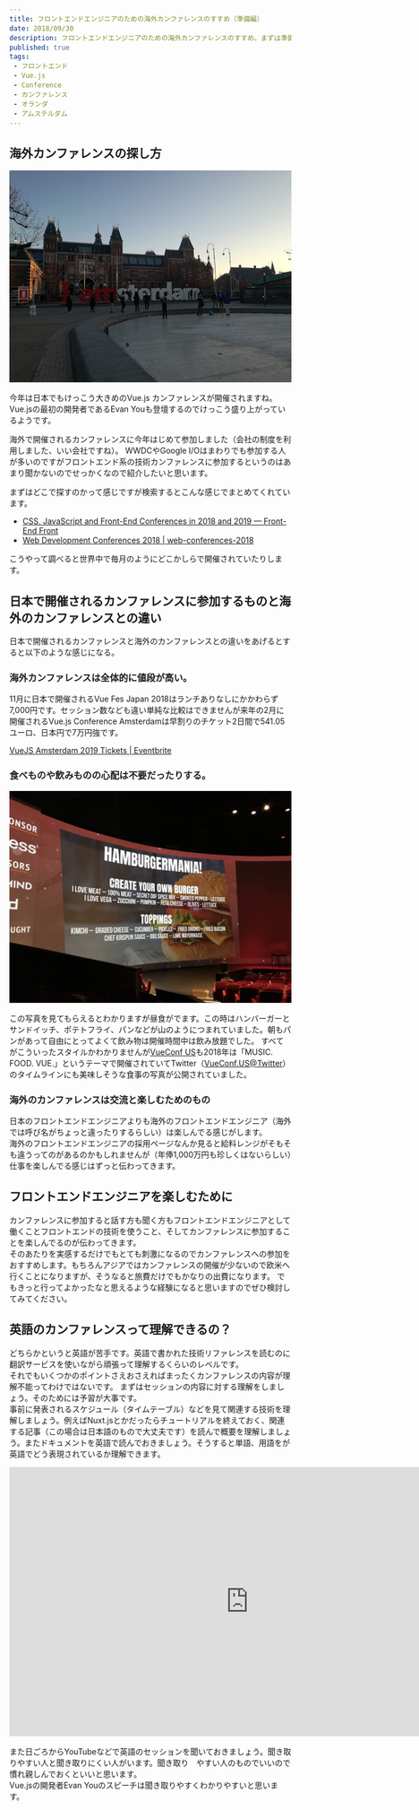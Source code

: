 ```yaml
---
title: フロントエンドエンジニアのための海外カンファレンスのすすめ（準備編）
date: 2018/09/30
description: フロントエンドエンジニアのための海外カンファレンスのすすめ。まずは準備段階で何をしないといけないのか。
published: true
tags: 
 - フロントエンド
 - Vue.js 
 - Conference
 - カンファレンス
 - オランダ
 - アムステルダム
---
```


## 海外カンファレンスの探し方

![I amsterdam](/images/photos/IMG_20180214_083825.jpg "I amsterdam")

今年は日本でもけっこう大きめのVue.js カンファレンスが開催されますね。  
Vue.jsの最初の開発者であるEvan Youも登壇するのでけっこう盛り上がっているようです。

海外で開催されるカンファレンスに今年はじめて参加しました（会社の制度を利用しました、いい会社ですね）。
WWDCやGoogle I/Oはまわりでも参加する人が多いのですがフロントエンド系の技術カンファレンスに参加するというのはあまり聞かないのでせっかくなので紹介したいと思います。

まずはどこで探すのかって感じですが検索するとこんな感じでまとめてくれています。

* [CSS, JavaScript and Front-End Conferences in 2018 and 2019 — Front-End Front](https://frontendfront.com/conferences/)
* [Web Development Conferences 2018 | web-conferences-2018](https://asciidisco.github.io/web-conferences-2018/)

こうやって調べると世界中で毎月のようにどこかしらで開催されていたりします。

<!-- more -->

## 日本で開催されるカンファレンスに参加するものと海外のカンファレンスとの違い

日本で開催されるカンファレンスと海外のカンファレンスとの違いをあげるとすると以下のような感じになる。

### 海外カンファレンスは全体的に値段が高い。

11月に日本で開催されるVue Fes Japan 2018はランチありなしにかかわらず7,000円です。セッション数なども違い単純な比較はできませんが来年の2月に開催されるVue.js Conference Amsterdamは早割りのチケット2日間で541.05ユーロ、日本円で7万円強です。 

[VueJS Amsterdam 2019 Tickets | Eventbrite](https://www.eventbrite.co.uk/e/vuejs-amsterdam-2019-tickets-45193495963#tickets)

### 食べものや飲みものの心配は不要だったりする。

![HAMBURGERMANIA!](/images/photos/IMG_1235.JPG　 "HAMBURGERMANIA!")

この写真を見てもらえるとわかりますが昼食がでます。この時はハンバーガーとサンドイッチ、ポテトフライ、パンなどが山のようにつまれていました。朝もパンがあって自由にとってよくて飲み物は開催時間中は飲み放題でした。
すべてがこういったスタイルかわかりませんが[VueConf US](http://us.vuejs.org/)も2018年は「MUSIC. FOOD. VUE.」というテーマで開催されていてTwitter（[VueConf.US@Twitter](https://twitter.com/vueconfus)）のタイムラインにも美味しそうな食事の写真が公開されていました。

### 海外のカンファレンスは交流と楽しむためのもの

日本のフロントエンドエンジニアよりも海外のフロントエンドエンジニア（海外では呼び名がちょっと違ったりするらしい）は楽しんでる感じがします。  
海外のフロントエンドエンジニアの採用ページなんか見ると給料レンジがそもそも違うってのがあるのかもしれませんが（年俸1,000万円も珍しくはないらしい）仕事を楽しんでる感じはずっと伝わってきます。

## フロントエンドエンジニアを楽しむために

カンファレンスに参加すると話す方も聞く方もフロントエンドエンジニアとして働くことフロントエンドの技術を使うこと、そしてカンファレンスに参加することを楽しんでるのが伝わってきます。  
そのあたりを実感するだけでもとても刺激になるのでカンファレンスへの参加をおすすめします。もちろんアジアではカンファレンスの開催が少ないので欧米へ行くことになりますが、そうなると旅費だけでもかなりの出費になります。
でもきっと行ってよかったなと思えるような経験になると思いますのでぜひ検討してみてください。

## 英語のカンファレンスって理解できるの？

どちらかというと英語が苦手です。英語で書かれた技術リファレンスを読むのに翻訳サービスを使いながら頑張って理解するくらいのレベルです。  
それでもいくつかのポイントさえおさえればまったくカンファレンスの内容が理解不能ってわけではないです。
まずはセッションの内容に対する理解をしましょう。そのためには予習が大事です。  
事前に発表されるスケジュール（タイムテーブル）などを見て関連する技術を理解しましょう。例えばNuxt.jsとかだったらチュートリアルを終えておく、関連する記事（この場合は日本語のもので大丈夫です）を読んで概要を理解しましょう。またドキュメントを英語で読んでおきましょう。そうすると単語、用語をが英語でどう表現されているか理解できます。

<div class="youtube">
<iframe width="853" height="480" src="https://www.youtube.com/embed/TRJMT9yjONQ" frameborder="0" allow="autoplay; encrypted-media" allowfullscreen></iframe>
</div>

また日ごろからYouTubeなどで英語のセッションを聞いておきましょう。聞き取りやすい人と聞き取りにくい人がいます。聞き取り　やすい人のものでいいので慣れ親しんでおくといいと思います。  
Vue.jsの開発者Evan Youのスピーチは聞き取りやすくわかりやすいと思います。
